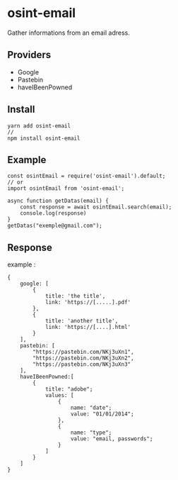 # osint-email

Gather informations from an email adress.

## Providers

- Google
- Pastebin
- haveIBeenPowned

## Install

    yarn add osint-email
    //
    npm install osint-email

## Example

    const osintEmail = require('osint-email').default;
    // or
    import osintEmail from 'osint-email';

    async function getDatas(email) {
        const response = await osintEmail.search(email);
        console.log(response)
    }
    getDatas("exemple@gmail.com");

## Response

example :

    {
        google: [
            {
                title: 'the title',
                link: 'https://[.....].pdf'
            },
            {
                title: 'another title',
                link: 'https://[....].html'
            }
        ],
        pastebin: [
            "https://pastebin.com/NKj3uXn1",
            "https://pastebin.com/NKj3uXn2",
            "https://pastebin.com/NKj3uXn3"
        ],
        haveIBeenPowned:[
            {
                title: "adobe";
                values: [
                    {
                        name: "date";
    	                value: "01/01/2014";
                    },
                    {
                        name: "type";
    	                value: "email, passwords";
                    }
                ]
            }
        ]
    }